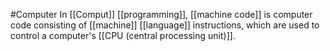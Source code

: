 #Computer 
In [[Comput]] [[programming]], [[machine code]] is computer code consisting of [[machine]] [[language]] instructions, which are used to control a computer's [[CPU (central processing unit)]].